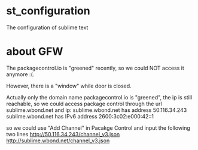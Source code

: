 # st_configuration
The configuration of sublime text

# about GFW
The packagecontrol.io is "greened" recently, so we could NOT access it anymore :(.

However, there is a "window" while door is closed.

Actually only the domain name packagecontrol.io is "greened", the ip is still 
reachable, so we could access package control through the url sublime.wbond.net and 
ip:
	sublime.wbond.net has address 50.116.34.243
	sublime.wbond.net has IPv6 address 2600:3c02:e000:42::1

so we could use "Add Channel" in Pacakge Control and input the following two lines
http://50.116.34.243/channel_v3.json
http://sublime.wbond.net/channel_v3.json
